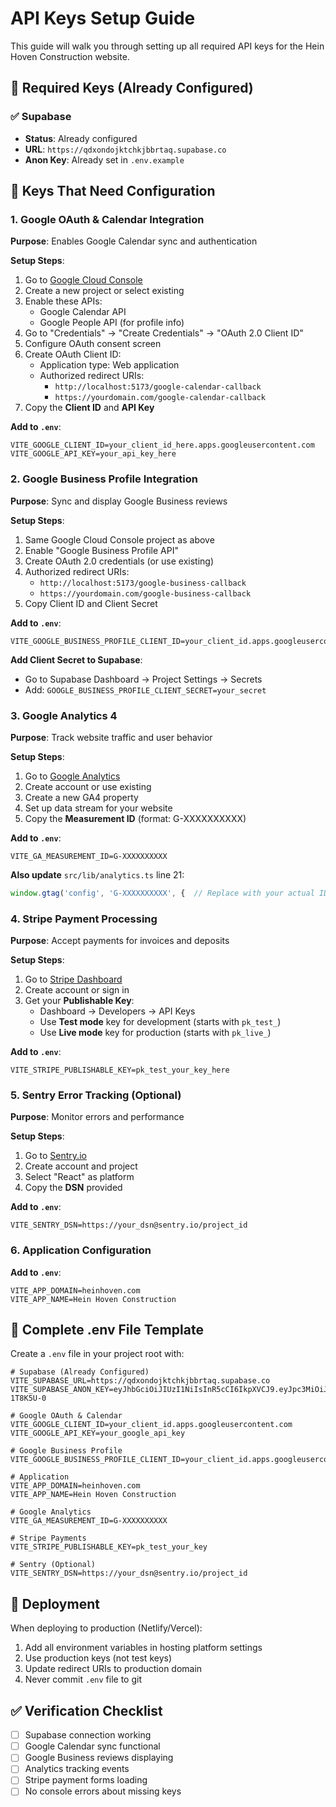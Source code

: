 # API Keys Setup Guide

This guide will walk you through setting up all required API keys for the Hein Hoven Construction website.

## 🔑 Required Keys (Already Configured)

### ✅ Supabase
- **Status**: Already configured
- **URL**: `https://qdxondojktchkjbbrtaq.supabase.co`
- **Anon Key**: Already set in `.env.example`

## 🔧 Keys That Need Configuration

### 1. Google OAuth & Calendar Integration

**Purpose**: Enables Google Calendar sync and authentication

**Setup Steps**:
1. Go to [Google Cloud Console](https://console.cloud.google.com/)
2. Create a new project or select existing
3. Enable these APIs:
   - Google Calendar API
   - Google People API (for profile info)
4. Go to "Credentials" → "Create Credentials" → "OAuth 2.0 Client ID"
5. Configure OAuth consent screen
6. Create OAuth Client ID:
   - Application type: Web application
   - Authorized redirect URIs: 
     - `http://localhost:5173/google-calendar-callback`
     - `https://yourdomain.com/google-calendar-callback`
7. Copy the **Client ID** and **API Key**

**Add to `.env`**:
```
VITE_GOOGLE_CLIENT_ID=your_client_id_here.apps.googleusercontent.com
VITE_GOOGLE_API_KEY=your_api_key_here
```

### 2. Google Business Profile Integration

**Purpose**: Sync and display Google Business reviews

**Setup Steps**:
1. Same Google Cloud Console project as above
2. Enable "Google Business Profile API"
3. Create OAuth 2.0 credentials (or use existing)
4. Authorized redirect URIs:
   - `http://localhost:5173/google-business-callback`
   - `https://yourdomain.com/google-business-callback`
5. Copy Client ID and Client Secret

**Add to `.env`**:
```
VITE_GOOGLE_BUSINESS_PROFILE_CLIENT_ID=your_client_id.apps.googleusercontent.com
```

**Add Client Secret to Supabase**:
- Go to Supabase Dashboard → Project Settings → Secrets
- Add: `GOOGLE_BUSINESS_PROFILE_CLIENT_SECRET=your_secret`

### 3. Google Analytics 4

**Purpose**: Track website traffic and user behavior

**Setup Steps**:
1. Go to [Google Analytics](https://analytics.google.com/)
2. Create account or use existing
3. Create a new GA4 property
4. Set up data stream for your website
5. Copy the **Measurement ID** (format: G-XXXXXXXXXX)

**Add to `.env`**:
```
VITE_GA_MEASUREMENT_ID=G-XXXXXXXXXX
```

**Also update** `src/lib/analytics.ts` line 21:
```typescript
window.gtag('config', 'G-XXXXXXXXXX', {  // Replace with your actual ID
```

### 4. Stripe Payment Processing

**Purpose**: Accept payments for invoices and deposits

**Setup Steps**:
1. Go to [Stripe Dashboard](https://dashboard.stripe.com/)
2. Create account or sign in
3. Get your **Publishable Key**:
   - Dashboard → Developers → API Keys
   - Use **Test mode** key for development (starts with `pk_test_`)
   - Use **Live mode** key for production (starts with `pk_live_`)

**Add to `.env`**:
```
VITE_STRIPE_PUBLISHABLE_KEY=pk_test_your_key_here
```

### 5. Sentry Error Tracking (Optional)

**Purpose**: Monitor errors and performance

**Setup Steps**:
1. Go to [Sentry.io](https://sentry.io/)
2. Create account and project
3. Select "React" as platform
4. Copy the **DSN** provided

**Add to `.env`**:
```
VITE_SENTRY_DSN=https://your_dsn@sentry.io/project_id
```

### 6. Application Configuration

**Add to `.env`**:
```
VITE_APP_DOMAIN=heinhoven.com
VITE_APP_NAME=Hein Hoven Construction
```

## 📝 Complete .env File Template

Create a `.env` file in your project root with:

```env
# Supabase (Already Configured)
VITE_SUPABASE_URL=https://qdxondojktchkjbbrtaq.supabase.co
VITE_SUPABASE_ANON_KEY=eyJhbGciOiJIUzI1NiIsInR5cCI6IkpXVCJ9.eyJpc3MiOiJzdXBhYmFzZSIsInJlZiI6InFkeG9uZG9qa3RjaGtqYmJydGFxIiwicm9sZSI6ImFub24iLCJpYXQiOjE3NTk0NTQ5MjMsImV4cCI6MjA3NTAzMDkyM30.2ZArRE1OTDdS6VMyclNgvr5y5G6x2PwbfC-1T8K5U-0

# Google OAuth & Calendar
VITE_GOOGLE_CLIENT_ID=your_client_id.apps.googleusercontent.com
VITE_GOOGLE_API_KEY=your_google_api_key

# Google Business Profile
VITE_GOOGLE_BUSINESS_PROFILE_CLIENT_ID=your_client_id.apps.googleusercontent.com

# Application
VITE_APP_DOMAIN=heinhoven.com
VITE_APP_NAME=Hein Hoven Construction

# Google Analytics
VITE_GA_MEASUREMENT_ID=G-XXXXXXXXXX

# Stripe Payments
VITE_STRIPE_PUBLISHABLE_KEY=pk_test_your_key

# Sentry (Optional)
VITE_SENTRY_DSN=https://your_dsn@sentry.io/project_id
```

## 🚀 Deployment

When deploying to production (Netlify/Vercel):
1. Add all environment variables in hosting platform settings
2. Use production keys (not test keys)
3. Update redirect URIs to production domain
4. Never commit `.env` file to git

## ✅ Verification Checklist

- [ ] Supabase connection working
- [ ] Google Calendar sync functional
- [ ] Google Business reviews displaying
- [ ] Analytics tracking events
- [ ] Stripe payment forms loading
- [ ] No console errors about missing keys
